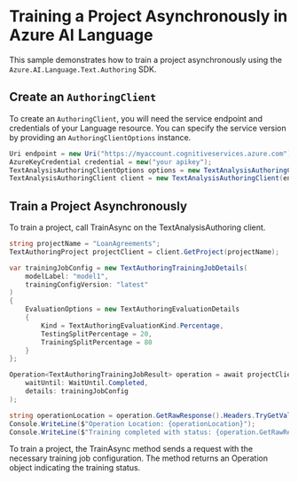 # Training a Project Asynchronously in Azure AI Language

This sample demonstrates how to train a project asynchronously using the `Azure.AI.Language.Text.Authoring` SDK.

## Create an `AuthoringClient`

To create an `AuthoringClient`, you will need the service endpoint and credentials of your Language resource. You can specify the service version by providing an `AuthoringClientOptions` instance.

```C# Snippet:CreateTextAuthoringClientForSpecificApiVersion
Uri endpoint = new Uri("https://myaccount.cognitiveservices.azure.com");
AzureKeyCredential credential = new("your apikey");
TextAnalysisAuthoringClientOptions options = new TextAnalysisAuthoringClientOptions(TextAnalysisAuthoringClientOptions.ServiceVersion.V2024_11_15_Preview);
TextAnalysisAuthoringClient client = new TextAnalysisAuthoringClient(endpoint, credential, options);
```

## Train a Project Asynchronously

To train a project, call TrainAsync on the TextAnalysisAuthoring client.

```C# Snippet:Sample5_TextAuthoring_TrainAsync
string projectName = "LoanAgreements";
TextAuthoringProject projectClient = client.GetProject(projectName);

var trainingJobConfig = new TextAuthoringTrainingJobDetails(
    modelLabel: "model1",
    trainingConfigVersion: "latest"
)
{
    EvaluationOptions = new TextAuthoringEvaluationDetails
    {
        Kind = TextAuthoringEvaluationKind.Percentage,
        TestingSplitPercentage = 20,
        TrainingSplitPercentage = 80
    }
};

Operation<TextAuthoringTrainingJobResult> operation = await projectClient.TrainAsync(
    waitUntil: WaitUntil.Completed,
    details: trainingJobConfig
);

string operationLocation = operation.GetRawResponse().Headers.TryGetValue("operation-location", out var location) ? location : null;
Console.WriteLine($"Operation Location: {operationLocation}");
Console.WriteLine($"Training completed with status: {operation.GetRawResponse().Status}");
```

To train a project, the TrainAsync method sends a request with the necessary training job configuration. The method returns an Operation<TrainingJobResult> object indicating the training status.
